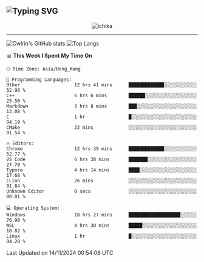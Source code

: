 ![Typing SVG](https://readme-typing-svg.demolab.com?font=Jost&size=24&pause=1000&color=7799EE&vCenter=true&multiline=true&random=false&width=435&height=100&lines=Hi+there;I'm+Sakurakouji+Nanaha;You+can+also+tell+me+Cwlrin%E2%98%86)
---
<p align="center">
  <img src="https://image.cwlrin.wiki/images/2024/11/09/1000015899.md.png" alt="ichika" border="0" />
</p>

---
![Cwlrin's GitHub stats](https://github-readme-stats.vercel.app/api?username=cwlrin&show_icons=true&theme=buefy)
![Top Langs](https://github-readme-stats.vercel.app/api/top-langs/?username=cwlrin&layout=compact&hide=html,css)

<!--START_SECTION:waka-->
📊 **This Week I Spent My Time On** 

```text
🕑︎ Time Zone: Asia/Hong_Kong

💬 Programming Languages: 
Other                    12 hrs 41 mins      █████████████░░░░░░░░░░░░   52.96 % 
C++                      6 hrs 6 mins        ██████░░░░░░░░░░░░░░░░░░░   25.50 % 
Markdown                 3 hrs 8 mins        ███░░░░░░░░░░░░░░░░░░░░░░   13.08 % 
C                        1 hr                █░░░░░░░░░░░░░░░░░░░░░░░░   04.19 % 
CMake                    22 mins             ░░░░░░░░░░░░░░░░░░░░░░░░░   01.54 % 

🔥 Editors: 
Chrome                   12 hrs 39 mins      █████████████░░░░░░░░░░░░   52.77 % 
VS Code                  6 hrs 38 mins       ███████░░░░░░░░░░░░░░░░░░   27.70 % 
Typora                   4 hrs 14 mins       ████░░░░░░░░░░░░░░░░░░░░░   17.68 % 
CLion                    26 mins             ░░░░░░░░░░░░░░░░░░░░░░░░░   01.84 % 
Unknown Editor           0 secs              ░░░░░░░░░░░░░░░░░░░░░░░░░   00.01 % 

💻 Operating System: 
Windows                  18 hrs 27 mins      ███████████████████░░░░░░   76.98 % 
WSL                      4 hrs 30 mins       █████░░░░░░░░░░░░░░░░░░░░   18.82 % 
Linux                    1 hr                █░░░░░░░░░░░░░░░░░░░░░░░░   04.20 % 
```


 Last Updated on 14/11/2024 00:54:08 UTC
<!--END_SECTION:waka-->
